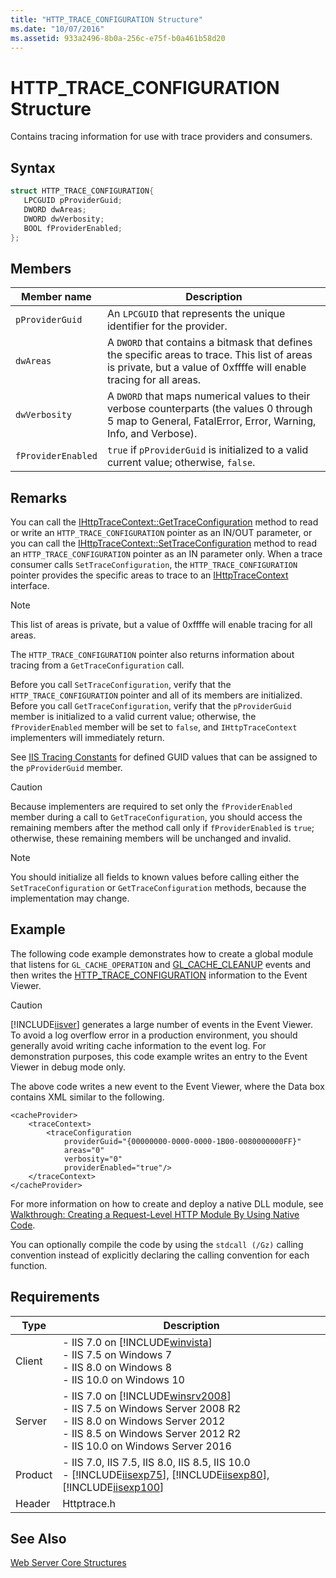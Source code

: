 ```yaml
---
title: "HTTP_TRACE_CONFIGURATION Structure"
ms.date: "10/07/2016"
ms.assetid: 933a2496-8b0a-256c-e75f-b0a461b58d20
---
```

# HTTP_TRACE_CONFIGURATION Structure
Contains tracing information for use with trace providers and consumers.  
  
## Syntax  
  
```cpp  
struct HTTP_TRACE_CONFIGURATION{  
   LPCGUID pProviderGuid;  
   DWORD dwAreas;  
   DWORD dwVerbosity;  
   BOOL fProviderEnabled;  
};  
```  
  
## Members  
  
|Member name|Description|  
|-----------------|-----------------|  
|`pProviderGuid`|An `LPCGUID` that represents the unique identifier for the provider.|  
|`dwAreas`|A `DWORD` that contains a bitmask that defines the specific areas to trace. This list of areas is private, but a value of 0xffffe will enable tracing for all areas.|  
|`dwVerbosity`|A `DWORD` that maps numerical values to their verbose counterparts (the values 0 through 5 map to General, FatalError, Error, Warning, Info, and Verbose).|  
|`fProviderEnabled`|`true` if `pProviderGuid` is initialized to a valid current value; otherwise, `false`.|  
  
## Remarks  
 You can call the [IHttpTraceContext::GetTraceConfiguration](../../web-development-reference\native-code-api-reference/ihttptracecontext-gettraceconfiguration-method.md) method to read or write an `HTTP_TRACE_CONFIGURATION` pointer as an IN/OUT parameter, or you can call the [IHttpTraceContext::SetTraceConfiguration](../../web-development-reference\native-code-api-reference/ihttptracecontext-settraceconfiguration-method.md) method to read an `HTTP_TRACE_CONFIGURATION` pointer as an IN parameter only. When a trace consumer calls `SetTraceConfiguration`, the `HTTP_TRACE_CONFIGURATION` pointer provides the specific areas to trace to an [IHttpTraceContext](../../web-development-reference\native-code-api-reference/ihttptracecontext-interface.md) interface.  
  
> [!NOTE]
>  This list of areas is private, but a value of 0xffffe will enable tracing for all areas.  
  
 The `HTTP_TRACE_CONFIGURATION` pointer also returns information about tracing from a `GetTraceConfiguration` call.  
  
 Before you call `SetTraceConfiguration`, verify that the `HTTP_TRACE_CONFIGURATION` pointer and all of its members are initialized. Before you call `GetTraceConfiguration`, verify that the `pProviderGuid` member is initialized to a valid current value; otherwise, the `fProviderEnabled` member will be set to `false`, and `IHttpTraceContext` implementers will immediately return.  
  
 See [IIS Tracing Constants](../../web-development-reference\native-code-api-reference/tracing-constants.md) for defined GUID values that can be assigned to the `pProviderGuid` member.  
  
> [!CAUTION]
>  Because implementers are required to set only the `fProviderEnabled` member during a call to `GetTraceConfiguration`, you should access the remaining members after the method call only if `fProviderEnabled` is `true`; otherwise, these remaining members will be unchanged and invalid.  
  
> [!NOTE]
> You should initialize all fields to known values before calling either the `SetTraceConfiguration` or `GetTraceConfiguration` methods, because the implementation may change.  
  
## Example  
 The following code example demonstrates how to create a global module that listens for `GL_CACHE_OPERATION` and [GL_CACHE_CLEANUP](../../web-development-reference\native-code-api-reference/request-processing-constants.md) events and then writes the [HTTP_TRACE_CONFIGURATION](../../web-development-reference\native-code-api-reference/http-trace-configuration-structure.md) information to the Event Viewer.  
  
> [!CAUTION]
>  [!INCLUDE[iisver](../../wmi-provider/includes/iisver-md.md)] generates a large number of events in the Event Viewer. To avoid a log overflow error in a production environment, you should generally avoid writing cache information to the event log. For demonstration purposes, this code example writes an entry to the Event Viewer in debug mode only.  
  
<!-- TODO: review snippet reference  [!CODE [Structs#1](Structs#1)]  -->  
  
 The above code writes a new event to the Event Viewer, where the Data box contains XML similar to the following.  
  
```  
<cacheProvider>  
    <traceContext>  
        <traceConfiguration   
            providerGuid="{00000000-0000-0000-1B00-0080000000FF}"   
            areas="0"   
            verbosity="0"   
            providerEnabled="true"/>  
    </traceContext>  
</cacheProvider>  
```  
  
 For more information on how to create and deploy a native DLL module, see [Walkthrough: Creating a Request-Level HTTP Module By Using Native Code](../../web-development-reference\native-code-development-overview\walkthrough-creating-a-request-level-http-module-by-using-native-code.md).  
  
 You can optionally compile the code by using the `stdcall (/Gz)` calling convention instead of explicitly declaring the calling convention for each function.  
  
## Requirements  
  
|Type|Description|  
|----------|-----------------|  
|Client|-   IIS 7.0 on [!INCLUDE[winvista](../../wmi-provider/includes/winvista-md.md)]<br />-   IIS 7.5 on Windows 7<br />-   IIS 8.0 on Windows 8<br />-   IIS 10.0 on Windows 10|  
|Server|-   IIS 7.0 on [!INCLUDE[winsrv2008](../../wmi-provider/includes/winsrv2008-md.md)]<br />-   IIS 7.5 on Windows Server 2008 R2<br />-   IIS 8.0 on Windows Server 2012<br />-   IIS 8.5 on Windows Server 2012 R2<br />-   IIS 10.0 on Windows Server 2016|  
|Product|-   IIS 7.0, IIS 7.5, IIS 8.0, IIS 8.5, IIS 10.0<br />-   [!INCLUDE[iisexp75](../../web-development-reference/native-code-api-reference/includes/iisexp75-md.md)], [!INCLUDE[iisexp80](../../web-development-reference/native-code-api-reference/includes/iisexp80-md.md)], [!INCLUDE[iisexp100](../../web-development-reference/native-code-api-reference/includes/iisexp100-md.md)]|  
|Header|Httptrace.h|  
  
## See Also  
 [Web Server Core Structures](../../web-development-reference\native-code-api-reference/web-server-core-structures.md)